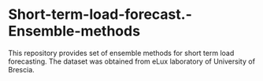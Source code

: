 # Short-term-load-forecast.-Ensemble-methods
This repository provides set of ensemble methods for short term load forecasting. The dataset was obtained from eLux laboratory of University of Brescia.
